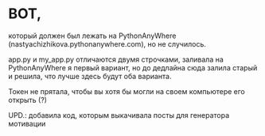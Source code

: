 # BOT,
который должен был лежать на PythonAnyWhere (nastyachizhikova.pythonanywhere.com), но не случилось.

app.py и my_app.py отличаются двумя строчками, заливала на PythonAnyWhere я первый вариант, но до дедлайна сюда залила старый и решила, что лучше здесь будут оба варианта.

Токен не прятала, чтобы вы хотя бы могли на своем компьютере его открыть (?)

UPD.: добавила код, которым выкачивала посты для генератора мотивации
